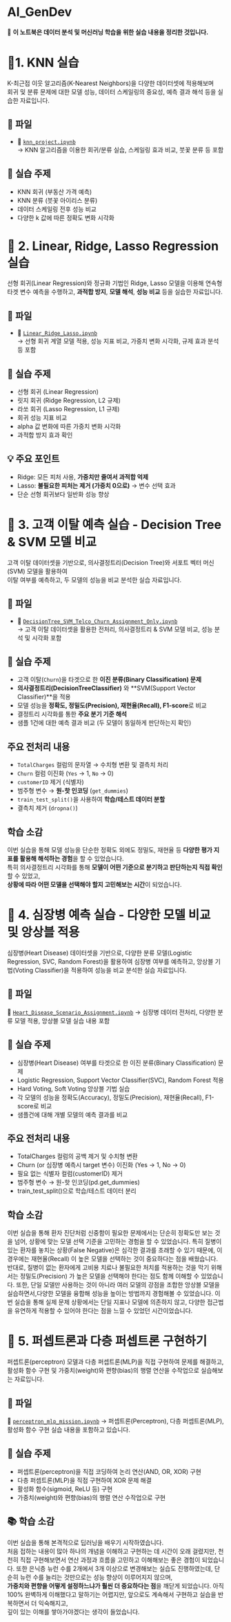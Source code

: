 # AI_GenDev

📘 **이 노트북은 데이터 분석 및 머신러닝 학습을 위한 실습 내용을 정리한 것입니다.**


# 📘1. KNN 실습 

K-최근접 이웃 알고리즘(K-Nearest Neighbors)을 다양한 데이터셋에 적용해보며  
회귀 및 분류 문제에 대한 모델 성능, 데이터 스케일링의 중요성, 예측 결과 해석 등을 실습한 자료입니다.

## 📁 파일
- 📄 [`knn_project.ipynb`](./knn_project.ipynb)  
  → KNN 알고리즘을 이용한 회귀/분류 실습, 스케일링 효과 비교, 붓꽃 분류 등 포함

## 🧪 실습 주제
- KNN 회귀 (부동산 가격 예측)
- KNN 분류 (붓꽃 아이리스 분류)
- 데이터 스케일링 전후 성능 비교
- 다양한 k 값에 따른 정확도 변화 시각화

# 📘 2. Linear, Ridge, Lasso Regression 실습 

선형 회귀(Linear Regression)와 정규화 기법인 Ridge, Lasso 모델을 이용해
연속형 타겟 변수 예측을 수행하고, **과적합 방지**, **모델 해석**, **성능 비교** 등을 실습한 자료입니다.

## 📁 파일
- 📄 [`Linear_Ridge_Lasso.ipynb`](./Linear_Ridge_Lasso.ipynb)  
  → 선형 회귀 계열 모델 적용, 성능 지표 비교, 가중치 변화 시각화, 규제 효과 분석 등 포함

## 🧪 실습 주제
- 선형 회귀 (Linear Regression)
- 릿지 회귀 (Ridge Regression, L2 규제)
- 라쏘 회귀 (Lasso Regression, L1 규제)
- 회귀 성능 지표 비교
- alpha 값 변화에 따른 가중치 변화 시각화
- 과적합 방지 효과 확인

## 💡 주요 포인트
- Ridge: 모든 피처 사용, **가중치만 줄여서 과적합 억제**
- Lasso: **불필요한 피처는 제거 (가중치 0으로)** → 변수 선택 효과
- 단순 선형 회귀보다 일반화 성능 향상

# 📘 3. 고객 이탈 예측 실습 - Decision Tree & SVM 모델 비교

고객 이탈 데이터셋을 기반으로, 의사결정트리(Decision Tree)와 서포트 벡터 머신(SVM) 모델을 활용하여  
이탈 여부를 예측하고, 두 모델의 성능을 비교 분석한 실습 자료입니다.

## 📁 파일
- 📄 [`DecisionTree_SVM_Telco_Churn_Assignment_Only.ipynb`](./DecisionTree_SVM_Telco_Churn_Assignment_Only.ipynb)  
  → 고객 이탈 데이터셋을 활용한 전처리, 의사결정트리 & SVM 모델 비교, 성능 분석 및 시각화 포함

## 🧪 실습 주제
- 고객 이탈(`Churn`)을 타겟으로 한 **이진 분류(Binary Classification) 문제**
- **의사결정트리(DecisionTreeClassifier)** 와 **SVM(Support Vector Classifier)**을 적용
- 모델 성능을 **정확도, 정밀도(Precision), 재현율(Recall), F1-score**로 비교
- 결정트리 시각화를 통한 **주요 분기 기준 해석**
- 샘플 1건에 대한 예측 결과 비교 (두 모델이 동일하게 판단하는지 확인)

## 주요 전처리 내용

- `TotalCharges` 컬럼의 문자열 → 수치형 변환 및 결측치 처리
- `Churn` 컬럼 이진화 (`Yes` → 1, `No` → 0)
- `customerID` 제거 (식별자)
- 범주형 변수 → **원-핫 인코딩** (`get_dummies`)
- `train_test_split()`을 사용하여 **학습/테스트 데이터 분할**
- 결측치 제거 (`dropna()`) 

## 학습 소감
이번 실습을 통해 모델 성능을 단순한 정확도 외에도 정밀도, 재현율 등 **다양한 평가 지표를 활용해 해석하는 경험**을 할 수 있었습니다.  
특히 의사결정트리 시각화를 통해 **모델이 어떤 기준으로 분기하고 판단하는지 직접 확인**할 수 있었고,  
**상황에 따라 어떤 모델을 선택해야 할지 고민해보는 시간**이 되었습니다.

# 📘 4. 심장병 예측 실습 - 다양한 모델 비교 및 앙상블 적용
심장병(Heart Disease) 데이터셋을 기반으로,
다양한 분류 모델(Logistic Regression, SVC, Random Forest)을 활용하여 심장병 여부를 예측하고,
앙상블 기법(Voting Classifier)을 적용하여 성능을 비교 분석한 실습 자료입니다.

## 📁 파일
📄 [`Heart_Disease_Scenario_Assignment.ipynb`](./Heart_Disease_Scenario_Assignment.ipynb)
→ 심장병 데이터 전처리, 다양한 분류 모델 적용, 앙상블 모델 실습 내용 포함

## 🧪 실습 주제
- 심장병(Heart Disease) 여부를 타겟으로 한 이진 분류(Binary Classification) 문제
- Logistic Regression, Support Vector Classifier(SVC), Random Forest 적용
- Hard Voting, Soft Voting 앙상블 기법 실습
- 각 모델의 성능을 정확도(Accuracy), 정밀도(Precision), 재현율(Recall), F1-score로 비교
- 샘플건에 대해 개별 모델의 예측 결과를 비교

## 주요 전처리 내용
- TotalCharges 컬럼의 공백 제거 및 수치형 변환
- Churn (or 심장병 예측시 target 변수) 이진화 (Yes → 1, No → 0)
- 필요 없는 식별자 컬럼(customerID) 제거
- 범주형 변수 → 원-핫 인코딩(pd.get_dummies)
- train_test_split()으로 학습/테스트 데이터 분리

## 학습 소감
이번 실습을 통해 환자 진단처럼 신중함이 필요한 문제에서는 단순히 정확도만 보는 것을 넘어,
상황에 맞는 모델 선택 기준을 고민하는 경험을 할 수 있었습니다.
특히 질병이 있는 환자를 놓치는 상황(False Negative)은 심각한 결과를 초래할 수 있기 때문에, 이 경우에는 재현율(Recall) 이 높은 모델을 선택하는 것이 중요하다는 점을 배웠습니다.
반대로, 질병이 없는 환자에게 고비용 치료나 불필요한 처치를 적용하는 것을 막기 위해서는 정밀도(Precision) 가 높은 모델을 선택해야 한다는 점도 함께 이해할 수 있었습니다.
또한, 단일 모델만 사용하는 것이 아니라 여러 모델의 강점을 조합한 앙상블 모델을 실습하면서,다양한 모델을 융합해 성능을 높이는 방법까지 경험해볼 수 있었습니다.
이번 실습을 통해 실제 문제 상황에서는 단일 지표나 모델에 의존하지 않고, 다양한 접근법을 유연하게 적용할 수 있어야 한다는 점을 느낄 수 있었던 시간이었습니다.

# 📘 5. 퍼셉트론과 다층 퍼셉트론 구현하기

퍼셉트론(perceptron) 모델과 다층 퍼셉트론(MLP)을 직접 구현하여 문제를 해결하고,  
활성화 함수 구현 및 가중치(weight)와 편향(bias)의 행렬 연산을 수작업으로 실습해보는 자료입니다.

## 📁 파일
📄 [`perceptron_mlp_mission.ipynb`](./perceptron_mlp_mission.ipynb)
→ 퍼셉트론(Perceptron), 다층 퍼셉트론(MLP), 활성화 함수 구현 실습 내용을 포함하고 있습니다.

## 🧪 실습 주제
- 퍼셉트론(perceptron)을 직접 코딩하여 논리 연산(AND, OR, XOR) 구현
- 다층 퍼셉트론(MLP)을 직접 구현하여 XOR 문제 해결
- 활성화 함수(sigmoid, ReLU 등) 구현
- 가중치(weight)와 편향(bias)의 행렬 연산 수작업으로 구현

## 📚 학습 소감
이번 실습을 통해 본격적으로 딥러닝을 배우기 시작하였습니다.  
처음 접하는 내용이 많아 하나의 개념을 이해하고 구현하는 데 시간이 오래 걸렸지만, 천천히 직접 구현해보면서 연산 과정과 흐름을 고민하고 이해해보는 좋은 경험이 되었습니다.
또한 은닉층 뉴런 수를 2개에서 3개 이상으로 변경해보는 실습도 진행하였는데, 단순히 뉴런 수를 늘리는 것만으로는 성능 향상이 이루어지지 않으며,  
**가중치와 편향을 어떻게 설정하느냐가 훨씬 더 중요하다는 점**을 깨닫게 되었습니다.
아직 100% 완벽하게 이해했다고 말하기는 어렵지만, 앞으로도 계속해서 구현하고 실습을 반복하면서 더 익숙해지고,  
깊이 있는 이해를 쌓아가야겠다는 생각이 들었습니다.





